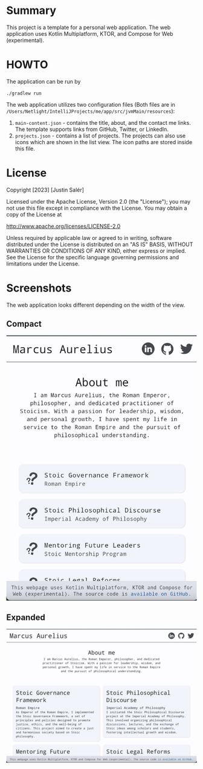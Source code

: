 # Summary

This project is a template for a personal web application. The web application uses Kotlin Multiplatform, KTOR, and Compose for Web (experimental).

# HOWTO

The application can be run by 
```
./gradlew run
```

The web application utilizes two configuration files (Both files are in `/Users/Netlight/IntelliJProjects/me/app/src/jvmMain/resources`):

1. `main-content.json` - contains the title, about, and the contact me links. The template supports links from GitHub,
   Twitter, or LinkedIn.
2. `projects.json` - contains a list of projects. The projects can also use icons which are shown in the list view. The icon paths are stored inside this file.

# License

Copyright [2023] [Justin Salér]

Licensed under the Apache License, Version 2.0 (the "License");
you may not use this file except in compliance with the License.
You may obtain a copy of the License at

 http://www.apache.org/licenses/LICENSE-2.0

Unless required by applicable law or agreed to in writing, software
distributed under the License is distributed on an "AS IS" BASIS,
WITHOUT WARRANTIES OR CONDITIONS OF ANY KIND, either express or implied.
See the License for the specific language governing permissions and
limitations under the License.

# Screenshots

The web application looks different depending on the width of the view.

## Compact

![The web application on mobile](.github/screenshots/mobile.png)

## Expanded

![The web application on web](.github/screenshots/web.png)
